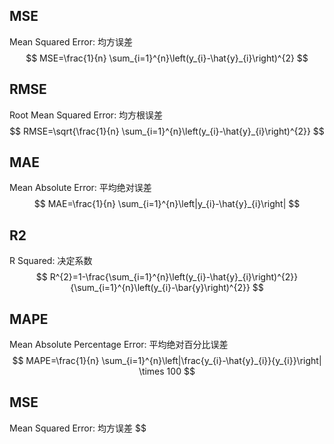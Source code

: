 ## MSE
Mean Squared Error: 均方误差
$$
MSE=\frac{1}{n} \sum_{i=1}^{n}\left(y_{i}-\hat{y}_{i}\right)^{2}
$$
## RMSE
Root Mean Squared Error: 均方根误差
$$
RMSE=\sqrt{\frac{1}{n} \sum_{i=1}^{n}\left(y_{i}-\hat{y}_{i}\right)^{2}}
$$
## MAE
Mean Absolute Error: 平均绝对误差
$$
MAE=\frac{1}{n} \sum_{i=1}^{n}\left|y_{i}-\hat{y}_{i}\right|
$$
## R2
R Squared: 决定系数
$$
R^{2}=1-\frac{\sum_{i=1}^{n}\left(y_{i}-\hat{y}_{i}\right)^{2}}{\sum_{i=1}^{n}\left(y_{i}-\bar{y}\right)^{2}}
$$
## MAPE
Mean Absolute Percentage Error: 平均绝对百分比误差
$$
MAPE=\frac{1}{n} \sum_{i=1}^{n}\left|\frac{y_{i}-\hat{y}_{i}}{y_{i}}\right| \times 100
$$
## MSE
Mean Squared Error: 均方误差
$$
